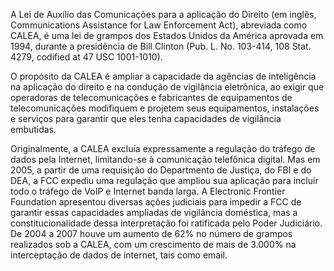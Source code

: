 A Lei de Auxílio das Comunicações para a aplicação do Direito (em inglês, Communications Assistance for Law Enforcement Act), abreviada como CALEA, é uma lei de grampos dos Estados Unidos da América aprovada em 1994, durante a presidência de Bill Clinton (Pub. L. No. 103-414, 108 Stat. 4279, codified at 47 USC 1001-1010).

O propósito da CALEA é ampliar a capacidade da agências de inteligência na aplicação do direito e na condução de vigilância eletrônica, ao exigir que operadoras de telecomunicações e fabricantes de equipamentos de telecomunicações modifiquem e projetem seus equipamentos, instalações e serviços para garantir que eles tenha capacidades de vigilância embutidas.

Originalmente, a CALEA excluía expressamente a regulação do tráfego de dados pela Internet, limitando-se à comunicação telefônica digital. Mas em 2005, a partir de uma requisição do Departmento de Justiça, do FBI e do DEA, a FCC expediu uma regulação que ampliou sua aplicação para incluir todo o tráfego de VoIP e Internet banda larga. A Electronic Frontier Foundation apresentou diversas ações judiciais para impedir a FCC de garantir essas capacidades ampliadas de vigilância doméstica, mas a constitucionalidade dessa interpretação foi ratificada pelo Poder Judiciário. De 2004 a 2007 houve um aumento de 62% no número de grampos realizados sob a CALEA, com um crescimento de mais de 3.000% na interceptação de dados de internet, tais como email.